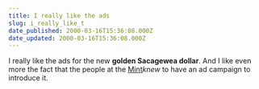 ```yaml
---
title: I really like the ads
slug: i_really_like_t
date_published: 2000-03-16T15:36:08.000Z
date_updated: 2000-03-16T15:36:08.000Z
---
```


I really like the ads for the new **golden Sacagewea dollar**. And I like even more the fact that the people at the [Mint](http://www.usmint.gov)*knew* to have an ad campaign to introduce it.
